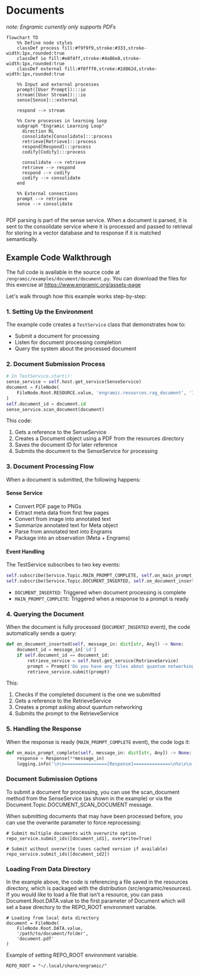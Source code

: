# Documents

*note: Engramic currently only supports PDFs*

```mermaid
flowchart TD
    %% Define node styles
    classDef process fill:#f9f9f9,stroke:#333,stroke-width:1px,rounded:true
    classDef io fill:#e8f4ff,stroke:#4a86e8,stroke-width:1px,rounded:true
    classDef external fill:#f0fff0,stroke:#2d862d,stroke-width:1px,rounded:true
    
    %% Input and external processes
    prompt([User Prompt]):::io
    stream([User Stream]):::io
    sense[Sense]:::external
    
    respond --> stream

    %% Core processes in learning loop
    subgraph "Engramic Learning Loop"
      direction RL
      consolidate[Consolidate]:::process
      retrieve[Retrieve]:::process
      respond[Respond]:::process
      codify[Codify]:::process
      
      consolidate --> retrieve
      retrieve --> respond
      respond --> codify
      codify --> consolidate
    end
    
    %% External connections
    prompt --> retrieve
    sense --> consolidate
    
```

PDF parsing is part of the sense service. When a document is parsed, it is sent to the consolidate service where it is processed and passed to retrieval for storing in a vector database and to response if it is matched semantically.

## Example Code Walkthrough

The full code is available in the source code at `/engramic/examples/document/document.py`. 
You can download the files for this exercise at https://www.engramic.org/assets-page

Let's walk through how this example works step-by-step:

### 1. Setting Up the Environment

The example code creates a `TestService` class that demonstrates how to:

- Submit a document for processing
- Listen for document processing completion
- Query the system about the processed document

### 2. Document Submission Process

```python
# In TestService.start():
sense_service = self.host.get_service(SenseService)
document = FileNode(
    FileNode.Root.RESOURCE.value, 'engramic.resources.rag_document', 'IntroductiontoQuantumNetworking.pdf'
)
self.document_id = document.id
sense_service.scan_document(document)
```

This code:

1. Gets a reference to the SenseService
2. Creates a Document object using a PDF from the resources directory
3. Saves the document ID for later reference
4. Submits the document to the SenseService for processing

### 3. Document Processing Flow

When a document is submitted, the following happens:

#### Sense Service
- Convert PDF page to PNGs
- Extract meta data from first few pages
- Convert from image into annotated text
- Summarize annotated text for Meta object
- Parse from annotated text into Engrams
- Package into an observation (Meta + Engrams)

#### Event Handling

The TestService subscribes to two key events:
```python
self.subscribe(Service.Topic.MAIN_PROMPT_COMPLETE, self.on_main_prompt_complete)
self.subscribe(Service.Topic.DOCUMENT_INSERTED, self.on_document_inserted)
```

- `DOCUMENT_INSERTED`: Triggered when document processing is complete
- `MAIN_PROMPT_COMPLETE`: Triggered when a response to a prompt is ready

### 4. Querying the Document

When the document is fully processed (`DOCUMENT_INSERTED` event), the code automatically sends a query:

```python
def on_document_inserted(self, message_in: dict[str, Any]) -> None:
    document_id = message_in['id']
    if self.document_id == document_id:
        retrieve_service = self.host.get_service(RetrieveService)
        prompt = Prompt('Do you have any files about quantum networking? What is it about?')
        retrieve_service.submit(prompt)
```

This:

1. Checks if the completed document is the one we submitted
2. Gets a reference to the RetrieveService
3. Creates a prompt asking about quantum networking
4. Submits the prompt to the RetrieveService

### 5. Handling the Response

When the response is ready (`MAIN_PROMPT_COMPLETE` event), the code logs it:

```python
def on_main_prompt_complete(self, message_in: dict[str, Any]) -> None:
    response = Response(**message_in)
    logging.info('\n\n================[Response]==============\n%s\n\n', response.response)
```

### Document Submission Options

To submit a document for processing, you can use the scan_document method from the SenseService (as shown in the example) or via the Document.Topic.DOCUMENT_SCAN_DOCUMENT message.

When submitting documents that may have been processed before, you can use the overwrite parameter to force reprocessing:

```
# Submit multiple documents with overwrite option
repo_service.submit_ids([document_id1], overwrite=True)

# Submit without overwrite (uses cached version if available)
repo_service.submit_ids([document_id2])
```

### Loading From Data Directory

In the example above, the code is referencing a file saved in the resources directory, which is packaged with the distribution (src/engramic/resources). If you would like to load a file that isn't a resource, you can pass Document.Root.DATA.value to the first parameter of Document which will set a base directory to the REPO_ROOT environment variable.

```
# Loading from local data directory
document = FileNode(
    FileNode.Root.DATA.value,
    '/path/to/document/folder',
    'document.pdf'
)
```

Example of setting REPO_ROOT environment variable.
```
REPO_ROOT = "~/.local/share/engramic/"
```